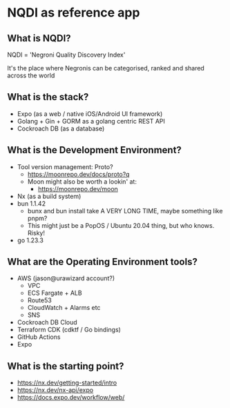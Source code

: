 # NQDI as reference app

## What is NQDI?

NQDI = 'Negroni Quality Discovery Index'

It's the place where Negronis can be categorised, ranked and shared across the world

## What is the stack?

- Expo (as a web / native iOS/Android UI framework)
- Golang + Gin + GORM as a golang centric REST API
- Cockroach DB (as a database)

## What is the Development Environment?

- Tool version management: Proto?
  - https://moonrepo.dev/docs/proto?q
  - Moon might also be worth a lookin' at:
    - https://moonrepo.dev/moon
- Nx (as a build system)
- bun 1.1.42
  - bunx and bun install take A VERY LONG TIME, maybe something like pnpm?
  - This might just be a PopOS / Ubuntu 20.04 thing, but who knows. Risky!
- go 1.23.3

## What are the Operating Environment tools?

- AWS (jason@urawizard account?)
  - VPC
  - ECS Fargate + ALB
  - Route53
  - CloudWatch + Alarms etc
  - SNS
- Cockroach DB Cloud
- Terraform CDK (cdktf / Go bindings)
- GitHub Actions
- Expo

## What is the starting point?

- https://nx.dev/getting-started/intro
- https://nx.dev/nx-api/expo
- https://docs.expo.dev/workflow/web/
